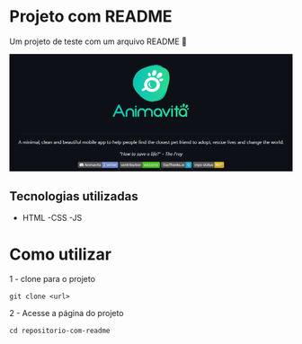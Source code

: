 # Projeto com README
Um projeto de teste com um arquivo README 🚀

[<img src="./Tela.gif" alt="gif da tela inicial do projeto xyz">](https://google.com)

## Tecnologias utilizadas
- HTML
-CSS
-JS

# Como utilizar

1 - clone para o projeto
```
git clone <url>
```
2 - Acesse a página do projeto
```
cd repositorio-com-readme
```

